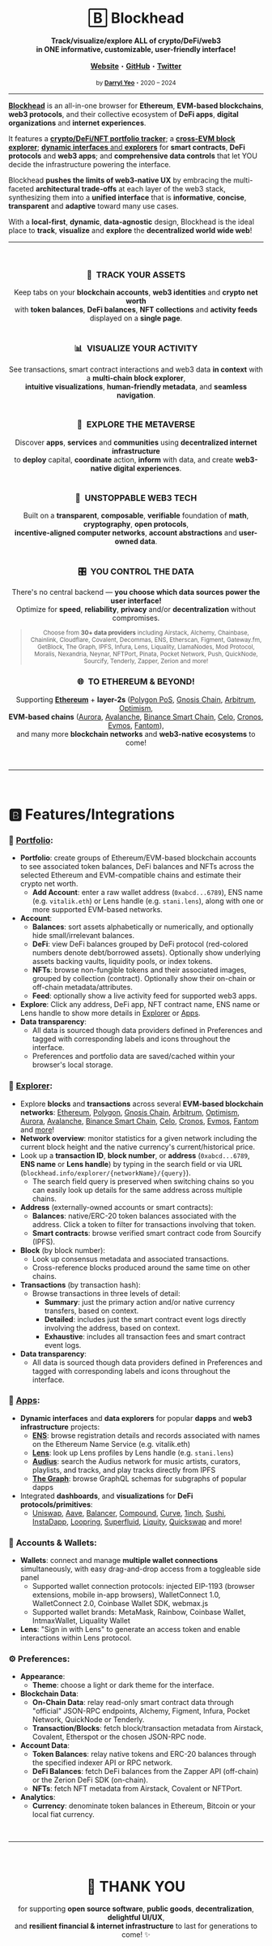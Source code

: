 <div align="center">

# B⃞ Blockhead

**Track/visualize/explore ALL of crypto/DeFi/web3  
in ONE informative, customizable, user-friendly interface!**

**[Website](https://blockhead.info)**・**[GitHub](https://github.com/darrylyeo/blockhead)**・**[Twitter](https://twitter.com/0xBlockhead)**

<sup>by **[Darryl Yeo](https://darryl-yeo.com/blockhead)**・2020 – 2024</sup>

</div>

---

[**Blockhead**](https://blockhead.info) is an all-in-one browser for **Ethereum**, **EVM-based blockchains**, **web3 protocols**, and their collective ecosystem of **DeFi apps**, **digital organizations** and **internet experiences**.

It features a [**crypto/DeFi/NFT portfolio tracker**](https://blockhead.info/portfolio); a [**cross-EVM block explorer**](https://blockhead.info/explorer); [**dynamic interfaces** and **explorers**](https://blockhead.info/apps) for **smart contracts**, **DeFi protocols** and **web3 apps**; and **comprehensive data controls** that let YOU decide the infrastructure powering the interface.

Blockhead **pushes the limits of web3-native UX** by embracing the multi-faceted **architectural trade-offs** at each layer of the web3 stack, synthesizing them into a **unified interface** that is **informative**, **concise**, **transparent** and **adaptive** toward many use cases.

With a **local-first**, **dynamic**, **data-agnostic** design, Blockhead is the ideal place to **track**, **visualize** and **explore** the **decentralized world wide web**!

---

 

<div align="center">

### 🔎 **TRACK YOUR ASSETS**
Keep tabs on your **blockchain accounts**, **web3 identities** and **crypto net worth**  
with **token balances**, **DeFi balances**, **NFT collections** and **activity feeds** displayed on a **single page**.  
 

### 📊 **VISUALIZE YOUR ACTIVITY**
See transactions, smart contract interactions and web3 data **in context** with a **multi-chain block explorer**,  
**intuitive visualizations**, **human-friendly metadata**, and **seamless navigation**.  
 

### 🔭 **EXPLORE THE METAVERSE**
Discover **apps**, **services** and **communities** using **decentralized internet infrastructure**  
to **deploy** capital, **coordinate** action, **inform** with data, and create **web3-native digital experiences**.  
 

### 🧩 **UNSTOPPABLE WEB3 TECH**
Built on a **transparent**, **composable**, **verifiable** foundation of **math**, **cryptography**, **open protocols**,  
**incentive-aligned computer networks**, **account abstractions** and **user-owned data**.  
 

### 🎛️ **YOU CONTROL THE DATA**
There's no central backend — **you choose which data sources power the user interface!**  
Optimize for **speed**, **reliability**, **privacy** and/or **decentralization** without compromises.  
> <sup>Choose from **30+ data providers** including Airstack, Alchemy, Chainbase, Chainlink, Cloudflare, Covalent, Decommas, ENS, Etherscan, Figment, Gateway.fm, GetBlock, 
The Graph, IPFS, Infura, Lens, Liquality, LlamaNodes, Mod Protocol, Moralis, Nexandria, Neynar, NFTPort, Pinata, Pocket Network, Push, QuickNode, Sourcify, Tenderly, Zapper, Zerion and more!</sup>


### 🌐 **TO ETHEREUM & BEYOND!**
Supporting [**Ethereum**](https://blockhead.info/explorer/ethereum) + **layer-2s** ([Polygon PoS](https://blockhead.info/explorer/polygon), [Gnosis Chain](https://blockhead.info/explorer/chain), [Arbitrum](https://blockhead.info/explorer/arbitrum-one), [Optimism](https://blockhead.info/explorer/optimism),  
**EVM-based chains** ([Aurora](https://blockhead.info/explorer/aurora), [Avalanche](https://blockhead.info/explorer/avalanche), [Binance Smart Chain](https://blockhead.info/explorer/bsc), [Celo](https://blockhead.info/explorer/celo), [Cronos](https://blockhead.info/explorer/cronos), [Evmos](https://blockhead.info/explorer/evmos), [Fantom](https://blockhead.info/explorer/fantom)),  
and many more **blockchain networks** and **web3-native ecosystems** to come!

</div>

 

---

 

# 🅱 Features/Integrations

### 🧮 [**Portfolio**](https://blockhead.info/portfolio):
* **Portfolio**: create groups of Ethereum/EVM-based blockchain accounts to see associated token balances, DeFi balances and NFTs across the selected Ethereum and EVM-compatible chains and estimate their crypto net worth.
  * **Add Account**: enter a raw wallet address (`0xabcd...6789`), ENS name (e.g. `vitalik.eth`) or Lens handle (e.g. `stani.lens`), along with one or more supported EVM-based networks.
* **Account**:
  * **Balances**: sort assets alphabetically or numerically, and optionally hide small/irrelevant balances.
  * **DeFi**: view DeFi balances grouped by DeFi protocol (red-colored numbers denote debt/borrowed assets). Optionally show underlying assets backing vaults, liquidity pools, or index tokens.
  * **NFTs**: browse non-fungible tokens and their associated images, grouped by collection (contract). Optionally show their on-chain or off-chain metadata/attributes.
  * **Feed**: optionally show a live activity feed for supported web3 apps.
* **Explore**: Click any address, DeFi app, NFT contract name, ENS name or Lens handle to show more details in [Explorer](https://blockhead.info/explorer) or [Apps](https://blockhead.info/apps).
* **Data transparency**:
  * All data is sourced though data providers defined in Preferences and tagged with corresponding labels and icons throughout the interface.
  * Preferences and portfolio data are saved/cached within your browser's local storage.

### 🧭 [**Explorer**](https://blockhead.info/explorer):
* Explore **blocks** and **transactions** across several **EVM-based blockchain networks**: [Ethereum](https://blockhead.info/explorer/ethereum), [Polygon](https://blockhead.info/explorer/polygon), [Gnosis Chain](https://blockhead.info/explorer/chain), [Arbitrum](https://blockhead.info/explorer/arbitrum-one), [Optimism](https://blockhead.info/explorer/optimism), [Aurora](https://blockhead.info/explorer/aurora), [Avalanche](https://blockhead.info/explorer/avalanche), [Binance Smart Chain](https://blockhead.info/explorer/bsc), [Celo](https://blockhead.info/explorer/celo), [Cronos](https://blockhead.info/explorer/cronos), [Evmos](https://blockhead.info/explorer/evmos), [Fantom](https://blockhead.info/explorer/fantom) and [more](https://blockhead.info/explorer)!
* **Network overview**: monitor statistics for a given network including the current block height and the native currency's current/historical price.
* Look up a **transaction ID**, **block number**, or **address** (`0xabcd...6789`, **ENS name** or **Lens handle**) by typing in the search field or via URL (`blockhead.info/explorer/{networkName}/{query}`).
  * The search field query is preserved when switching chains so you can easily look up details for the same address across multiple chains.
* **Address** (externally-owned accounts or smart contracts):
  * **Balances**: native/ERC-20 token balances associated with the address. Click a token to filter for transactions involving that token.
  * **Smart contracts**: browse verified smart contract code from Sourcify (IPFS).
* **Block** (by block number):
  * Look up consensus metadata and associated transactions.
  * Cross-reference blocks produced around the same time on other chains.
* **Transactions** (by transaction hash):
  * Browse transactions in three levels of detail:
    * **Summary**: just the primary action and/or native currency transfers, based on context.
    * **Detailed**: includes just the smart contract event logs directly involving the address, based on context.
    * **Exhaustive**: includes all transaction fees and smart contract event logs.
* **Data transparency**:
  * All data is sourced though data providers defined in Preferences and tagged with corresponding labels and icons throughout the interface.

### 📱 [**Apps**](https://blockhead.info/apps):
* **Dynamic interfaces** and **data explorers** for popular **dapps** and **web3 infrastructure** projects:
  * [**ENS**](https://blockhead.info/apps/ens): browse registration details and records associated with names on the Ethereum Name Service (e.g. vitalik.eth)
  * [**Lens**](https://blockhead.info/apps/lens): look up Lens profiles by Lens handle (e.g. `stani.lens`)
  * [**Audius**](https://blockhead.info/apps/audius): search the Audius network for music artists, curators, playlists, and tracks, and play tracks directly from IPFS
  * [**The Graph**](https://blockhead.info/apps/the-graph): browse GraphQL schemas for subgraphs of popular dapps
* Integrated **dashboards**, and **visualizations** for **DeFi protocols/primitives**:
  * [Uniswap](https://blockhead.info/apps/uniswap), [Aave](https://blockhead.info/apps/aave), [Balancer](https://blockhead.info/apps/balancer), [Compound](https://blockhead.info/apps/compound), [Curve](https://blockhead.info/apps/curve), [1inch](https://blockhead.info/apps/1inch), [Sushi](https://blockhead.info/apps/sushi), [InstaDapp](https://blockhead.info/apps/instadapp), [Loopring](https://blockhead.info/apps/loopring), [Superfluid](https://blockhead.info/apps/superfluid), [Liquity](https://blockhead.info/apps/liquity), [Quickswap](https://blockhead.info/apps/quickswap) and more!

### 📒 **Accounts & Wallets**:
* **Wallets**: connect and manage **multiple wallet connections** simultaneously, with easy drag-and-drop access from a toggleable side panel
  * Supported wallet connection protocols: injected EIP-1193 (browser extensions, mobile in-app browsers), WalletConnect 1.0, WalletConnect 2.0, Coinbase Wallet SDK, webmax.js
  * Supported wallet brands: MetaMask, Rainbow, Coinbase Wallet, IntmaxWallet, Liquality Wallet
* **Lens**: "Sign in with Lens" to generate an access token and enable interactions within Lens protocol.

### ⚙️ **Preferences**:
* **Appearance**:
  * **Theme**: choose a light or dark theme for the interface.
* **Blockchain Data**:
  * **On-Chain Data**: relay read-only smart contract data through "official" JSON-RPC endpoints, Alchemy, Figment, Infura, Pocket Network, QuickNode or Tenderly.
  * **Transaction/Blocks**: fetch block/transaction metadata from Airstack, Covalent, Etherspot or the chosen JSON-RPC node.
* **Account Data**:
  * **Token Balances**: relay native tokens and ERC-20 balances through the specified indexer API or RPC network.
  * **DeFi Balances**: fetch DeFi balances from the Zapper API (off-chain) or the Zerion DeFi SDK (on-chain).
  * **NFTs**: fetch NFT metadata from Airstack, Covalent or NFTPort.
* **Analytics**:
  * **Currency**: denominate token balances in Ethereum, Bitcoin or your local fiat currency.

 

---

 

<div align="center">

# 💝 THANK YOU
for supporting **open source software**, **public goods**, **decentralization**, **delightful UI/UX**,  
and **resilient financial & internet infrastructure** to last for generations to come! ✨

</div>
